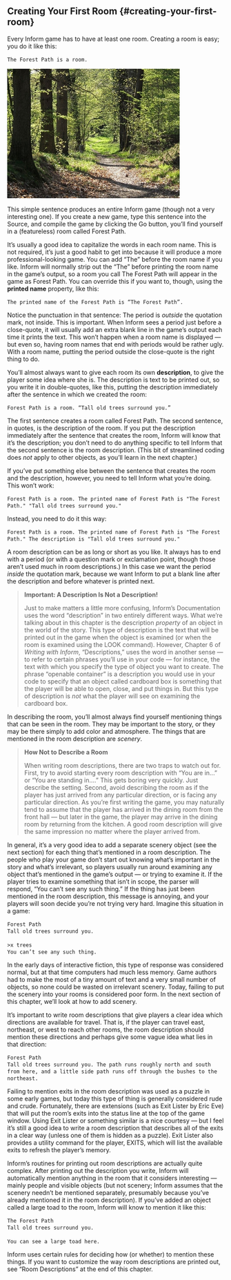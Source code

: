 ## Creating Your First Room {#creating-your-first-room}

Every Inform game has to have at least one room. Creating a room is easy; you do it like this:

```inform7
The Forest Path is a room.
```

![](../assets/graphics24.jpg)

This simple sentence produces an entire Inform game (though not a very interesting one). If you create a new game, type this sentence into the Source, and compile the game by clicking the Go button, you’ll find yourself in a (featureless) room called Forest Path.

It’s usually a good idea to capitalize the words in each room name. This is not required, it’s just a good habit to get into because it will produce a more professional-looking game. You can add “The” before the room name if you like. Inform will normally strip out the “The” before printing the room name in the game’s output, so a room you call The Forest Path will appear in the game as Forest Path. You can override this if you want to, though, using the **printed name** property, like this:

```inform7
The printed name of the Forest Path is “The Forest Path”.
```

Notice the punctuation in that sentence: The period is _outside_ the quotation mark, not inside. This is important. When Inform sees a period just before a close-quote, it will usually add an extra blank line in the game’s output each time it prints the text. This won’t happen when a room name is displayed — but even so, having room names that end with periods would be rather ugly. With a room name, putting the period outside the close-quote is the right thing to do.

You’ll almost always want to give each room its own **description**, to give the player some idea where she is. The description is text to be printed out, so you write it in double-quotes, like this, putting the description immediately after the sentence in which we created the room:

```inform7
Forest Path is a room. “Tall old trees surround you.”
```

The first sentence creates a room called Forest Path. The second sentence, in quotes, is the description of the room. If you put the description immediately after the sentence that creates the room, Inform will know that it’s the description; you don’t need to do anything specific to tell Inform that the second sentence is the room description. (This bit of streamlined coding does _not_ apply to other objects, as you’ll learn in the next chapter.)

If you’ve put something else between the sentence that creates the room and the description, however, you need to tell Inform what you’re doing. This won’t work:

```inform7
Forest Path is a room. The printed name of Forest Path is "The Forest Path." "Tall old trees surround you."
```

Instead, you need to do it this way:

```inform7
Forest Path is a room. The printed name of Forest Path is "The Forest Path." The description is "Tall old trees surround you."
```

A room description can be as long or short as you like. It always has to end with a period (or with a question mark or exclamation point, though those aren’t used much in room descriptions.) In this case we want the period _inside_ the quotation mark, because we want Inform to put a blank line after the description and before whatever is printed next.

> **Important: A Description Is Not a Description!**
>
>Just to make matters a little more confusing, Inform’s Documentation uses the word “description” in two entirely different ways. What we’re talking about in this chapter is the description _property_ of an object in the world of the story. This type of description is the text that will be printed out in the game when the object is examined (or when the room is examined using the LOOK command). However, Chapter 6 of _Writing with Inform_, “Descriptions,” uses the word in another sense — to refer to certain phrases you’ll use in your code — for instance, the text with which you specify the type of object you want to create. The phrase “openable container” is a description you would use in your code to specify that an object called cardboard box is something that the player will be able to open, close, and put things in. But this type of description is _not_ what the player will see on examining the cardboard box.

In describing the room, you’ll almost always find yourself mentioning things that can be seen in the room. They may be important to the story, or they may be there simply to add color and atmosphere. The things that are mentioned in the room description are _scenery_.

> **How Not to Describe a Room**
>
> When writing room descriptions, there are two traps to watch out for. First, try to avoid starting every room description with “You are in...” or “You are standing in....” This gets boring very quickly. Just describe the setting. Second, avoid describing the room as if the player has just arrived from any particular direction, or is facing any particular direction. As you’re first writing the game, you may naturally tend to assume that the player has arrived in the dining room from the front hall — but later in the game, the player may arrive in the dining room by returning from the kitchen. A good room description will give the same impression no matter where the player arrived from.

In general, it’s a very good idea to add a separate scenery object (see the next section) for each thing that’s mentioned in a room description. The people who play your game don’t start out knowing what’s important in the story and what’s irrelevant, so players usually run around examining any object that’s mentioned in the game’s output — or trying to examine it. If the player tries to examine something that isn’t in scope, the parser will respond, “You can’t see any such thing.” If the thing has just been mentioned in the room description, this message is annoying, and your players will soon decide you’re not trying very hard. Imagine this situation in a game:

```
Forest Path
Tall old trees surround you.

>x trees
You can’t see any such thing.
```

In the early days of interactive fiction, this type of response was considered normal, but at that time computers had much less memory. Game authors had to make the most of a tiny amount of text and a very small number of objects, so none could be wasted on irrelevant scenery. Today, failing to put the scenery into your rooms is considered poor form. In the next section of this chapter, we’ll look at how to add scenery.

It’s important to write room descriptions that give players a clear idea which directions are available for travel. That is, if the player can travel east, northeast, or west to reach other rooms, the room description should mention these directions and perhaps give some vague idea what lies in that direction:

```
Forest Path
Tall old trees surround you. The path runs roughly north and south from here, and a little side path runs off through the bushes to the northeast.
```

Failing to mention exits in the room description was used as a puzzle in some early games, but today this type of thing is generally considered rude and crude. Fortunately, there are extensions (such as Exit Lister by Eric Eve) that will put the room’s exits into the status line at the top of the game window. Using Exit Lister or something similar is a nice courtesy — but I feel it’s still a good idea to write a room description that describes all of the exits in a clear way (unless one of them is hidden as a puzzle). Exit Lister also provides a utility command for the player, EXITS, which will list the available exits to refresh the player’s memory.

Inform’s routines for printing out room descriptions are actually quite complex. After printing out the description you write, Inform will automatically mention anything in the room that it considers interesting — mainly people and visible objects (but not scenery; Inform assumes that the scenery needn’t be mentioned separately, presumably because you’ve already mentioned it in the room description). If you’ve added an object called a large toad to the room, Inform will know to mention it like this:

```
The Forest Path
Tall old trees surround you.

You can see a large toad here.
```

Inform uses certain rules for deciding how (or whether) to mention these things. If you want to customize the way room descriptions are printed out, see “Room Descriptions” at the end of this chapter.
